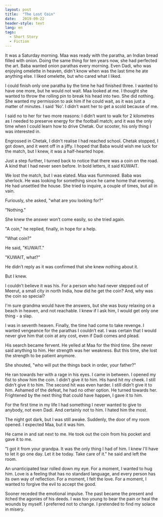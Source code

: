 ```yaml
---
layout: post
title:  "The Lost Coin"
date:   2019-09-22
header-style: text
lang: en
tags:
  - Short Story
  - Fiction
---
```

It was a Saturday morning. Maa was ready with the paratha, an Indian bread filled with onion. Doing the same thing for ten years now, she had perfected the art. Baba wanted onion parathas every morning. Even Dadi, who was enjoying omelette in heaven, didn't know when was the last time he ate anything else. I liked omelette, but who cared what I liked.

I could finish only one paratha by the time he had finished three. I wanted to have one more, but he would not wait. Maa looked at me. I thought she wanted to throw the rolling pin to break his head into two. She did nothing. She wanted my permission to ask him if he could wait, as it was just a matter of minutes. I said 'No'. I didn’t want her to get a scold because of me.

I said no to her for two more reasons: I didn’t want to walk for 2 kilometres as I needed to preserve energy for the football match; and it was the only time when I could learn how to drive Chetak. Our scooter, his only thing I was interested in.

Engrossed in Chetak, I didn’t realise I had reached school. Chetak stopped, I got down, and it went off in a jiffy. I hoped that Baba would wish me luck for the match, but I knew, it was a half-hearted hope.

Just a step further, I turned back to notice that there was a coin on the road. A kind that I had never seen before. In bold letters, it said KUWAIT.

We lost the match, but I was elated. Maa was flummoxed. Baba was sherlock. He was looking for something since he came home that evening. He had unsettled the house. She tried to inquire, a couple of times, but all in vain. 

Furiously, she asked, "what are you looking for?"

"Nothing."

She knew the answer won’t come easily, so she tried again.

"A coin," he replied, finally, in hope for a help.

"What coin?"

He said, "KUWAIT."

"KUWAIT, what?"

He didn’t reply as it was confirmed that she knew nothing about it.

But I knew.

I couldn’t believe it was his. For a person who had never stepped out of Meerut, a small city in north India, how did he get the coin? And, why was the coin so special? 

I'm sure grandma would have the answers, but she was busy relaxing on a beach in heaven, and not reachable. I knew if I ask him, I would get only one thing - a slap.

I was in seventh heaven. Finally, the time had come to take revenge. I wanted vengeance for the parathas I couldn’t eat. I was certain that I would never give him that coin at any cost, even if Dadi comes and plead.  

His search became fervent. He yelled at Maa for the third time. She never said anything to him. Her strength was her weakness. But this time, she lost the strength to be patient anymore.

She shouted, "who will put the things back in order, your father?"

He ran towards her with a rage in his eyes. I came in between. I opened my fist to show him the coin. I didn’t give it to him. His hand hit my cheek. I still didn’t give it to him. The second hit was even harder. I still didn’t give it to him. Ashamed of the defeat, he had no other option. He turned towards her. Frightened by the next thing that could have happen, I gave it to him. 

For the first time in my life I had something I never wanted to give to anybody, not even Dadi. And certainly not to him. I hated him the most.

The night got dark, but I was still awake. Suddenly, the door of my room opened. I expected Maa, but it was him. 

He came in and sat next to me. He took out the coin from his pocket and gave it to me.

"I got it from your grandpa. It was the only thing I had of him. I knew I'll have to let it go one day. Let it be today. Take care of it." he said and left the room.

An unanticipated tear rolled down my eye. For a moment, I wanted to hug him. Love is a feeling that has no standard language, and every person has its own way of reflection. For a moment, I felt the love. For a moment, I wanted to forgive the evil to accept the good.

Sooner receded the emotional impulse. The past became the present and itched the agonies of his deeds. I was too young to bear the pain or heal the wounds by myself. I preferred not to change. I pretended to find my solace in misery. 
